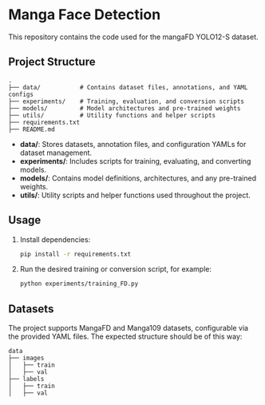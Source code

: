 # Manga Face Detection

This repository contains the code used for the mangaFD YOLO12-S dataset.

## Project Structure

```
.
├── data/           # Contains dataset files, annotations, and YAML configs
├── experiments/    # Training, evaluation, and conversion scripts
├── models/         # Model architectures and pre-trained weights
├── utils/          # Utility functions and helper scripts
├── requirements.txt
├── README.md
```

- **data/**: Stores datasets, annotation files, and configuration YAMLs for dataset management.
- **experiments/**: Includes scripts for training, evaluating, and converting models.
- **models/**: Contains model definitions, architectures, and any pre-trained weights.
- **utils/**: Utility scripts and helper functions used throughout the project.


## Usage

1. Install dependencies:
    ```sh
    pip install -r requirements.txt
    ```
2. Run the desired training or conversion script, for example:
    ```sh
    python experiments/training_FD.py
    ```

## Datasets

The project supports MangaFD and Manga109 datasets, configurable via the provided YAML files. The expected structure should be of this way:

```
data
├── images
│   ├── train
│   ├── val
├── labels
│   ├── train
│   ├── val
```


